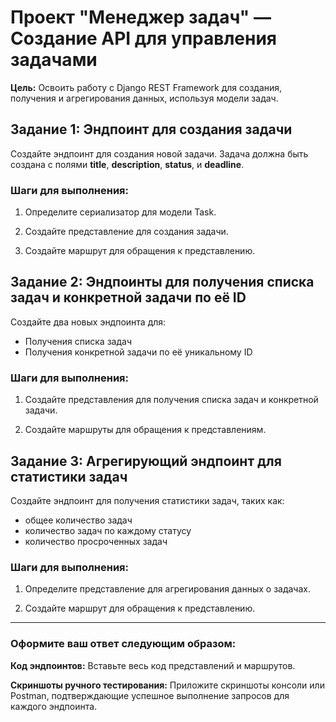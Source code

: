# Проект "Менеджер задач" — Создание API для управления задачами

**Цель:** Освоить работу с Django REST Framework для создания, получения и агрегирования данных, используя модели задач.

## Задание 1: Эндпоинт для создания задачи

Создайте эндпоинт для создания новой задачи. Задача должна быть создана с полями **title**, **description**, **status**,
и **deadline**.

### Шаги для выполнения:

1. Определите сериализатор для модели Task.

2. Создайте представление для создания задачи.

3. Создайте маршрут для обращения к представлению.

## Задание 2: Эндпоинты для получения списка задач и конкретной задачи по её ID

Создайте два новых эндпоинта для:

* Получения списка задач
* Получения конкретной задачи по её уникальному ID

### Шаги для выполнения:

1. Создайте представления для получения списка задач и конкретной задачи.

2. Создайте маршруты для обращения к представлениям.

## Задание 3: Агрегирующий эндпоинт для статистики задач

Создайте эндпоинт для получения статистики задач, таких как:

- общее количество задач
- количество задач по каждому статусу
- количество просроченных задач

### Шаги для выполнения:

1. Определите представление для агрегирования данных о задачах.

2. Создайте маршрут для обращения к представлению.

---

### Оформите ваш ответ следующим образом:

**Код эндпоинтов:** Вставьте весь код представлений и маршрутов.

**Скриншоты ручного тестирования:** Приложите скриншоты консоли или Postman, подтверждающие успешное выполнение запросов
для каждого эндпоинта.
